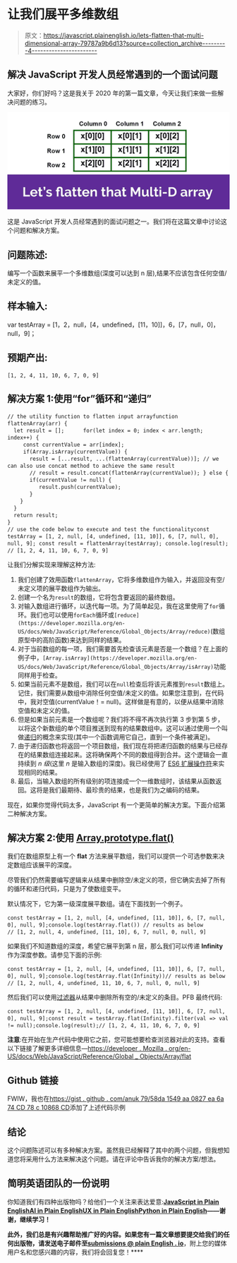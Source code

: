 # 让我们展平多维数组

> 原文：<https://javascript.plainenglish.io/lets-flatten-that-multi-dimensional-array-79787a9b6d13?source=collection_archive---------4----------------------->

## 解决 JavaScript 开发人员经常遇到的一个面试问题

大家好，你们好吗？这是我关于 2020 年的第一篇文章，今天让我们来做一些解决问题的练习。

![](img/ddc36cc3f45167654dceb2339dc2ad17.png)

这是 JavaScript 开发人员经常遇到的面试问题之一。我们将在这篇文章中讨论这个问题和解决方案。

## 问题陈述:

编写一个函数来展平一个多维数组(深度可以达到 n 层),结果不应该包含任何空值/未定义的值。

## 样本输入:

var testArray = [1，2，null，[4，undefined，[11，10]]，6，[7，null，0]，null，9]；

## 预期产出:

```
[1, 2, 4, 11, 10, 6, 7, 0, 9]
```

## 解决方案 1:使用“for”循环和“递归”

```
// the utility function to flatten input arrayfunction flattenArray(arr) {  
  let result = [];      for(let index = 0; index < arr.length; index++) {    
     const currentValue = arr[index]; 
     if(Array.isArray(currentValue)) {
       result = [...result, ...(flattenArray(currentValue))]; // we can also use concat method to achieve the same result
       // result = result.concat(flattenArray(currentValue)); } else {      
       if(currentValue != null) {        
          result.push(currentValue);      
       }
    }
  }
  return result;  
} 
// use the code below to execute and test the functionalityconst testArray = [1, 2, null, [4, undefined, [11, 10]], 6, [7, null, 0], null, 9]; const result = flattenArray(testArray); console.log(result);  // [1, 2, 4, 11, 10, 6, 7, 0, 9]
```

让我们分解实现来理解这种方法:

1.  我们创建了效用函数`flattenArray`，它将多维数组作为输入，并返回没有空/未定义项的展平数组作为输出。
2.  创建一个名为`result`的数组，它将包含要返回的最终数组。
3.  对输入数组进行循环，以迭代每一项。为了简单起见，我在这里使用了`for`循环。我们也可以使用`forEach`循环或`[reduce](https://developer.mozilla.org/en-US/docs/Web/JavaScript/Reference/Global_Objects/Array/reduce)`(数组原型中的高阶函数)来达到同样的结果。
4.  对于当前数组的每一项，我们需要首先检查该元素是否是一个数组？在上面的例子中，`[Array.isArray](https://developer.mozilla.org/en-US/docs/Web/JavaScript/Reference/Global_Objects/Array/isArray)`功能同样用于检查。
5.  如果当前元素不是数组，我们可以在`null`检查后将该元素推到`result`数组上。记住，我们需要从数组中消除任何空值/未定义的值。如果您注意到，在代码中，我对空值(currentValue！= null)。这样做是有意的，以便从结果中消除空值和未定义的值。
6.  但是如果当前元素是一个数组呢？我们将不得不再次执行第 3 步到第 5 步，以将这个新数组的单个项目推送到现有的结果数组中。这可以通过使用一个叫做[递归](https://javascript.info/recursion)的概念来实现(其中一个函数调用它自己，直到一个条件被满足)。
7.  由于递归函数也将返回一个项目数组，我们现在将把递归函数的结果与已经存在的结果数组连接起来。这将确保两个不同的数组得到合并。这个逻辑会一直持续到 *n 级*(这里 *n* 是输入数组的深度)。我已经使用了 [ES6 扩展操作符](https://developer.mozilla.org/en-US/docs/Web/JavaScript/Reference/Operators/Spread_syntax)来实现相同的结果。
8.  最后，当输入数组的所有级别的项连接成一个一维数组时，该结果从函数返回。这将是我们最期待、最珍贵的结果，也是我们为之编码的结果。

现在，如果你觉得代码太多，JavaScript 有一个更简单的解决方案。下面介绍第二种解决方案。

## 解决方案 2:使用 [Array.prototype.flat()](https://developer.mozilla.org/en-US/docs/Web/JavaScript/Reference/Global_Objects/Array/flat)

我们在数组原型上有一个 **flat** 方法来展平数组，我们可以提供一个可选参数来决定数组应该展平的深度。

尽管我们仍然需要编写逻辑来从结果中删除空/未定义的项，但它确实去掉了所有的循环和递归代码，只是为了使数组变平。

默认情况下，它为第一级深度展平数组。请在下面找到一个例子。

```
const testArray = [1, 2, null, [4, undefined, [11, 10]], 6, [7, null, 0], null, 9];console.log(testArray.flat()) // results as below
// [1, 2, null, 4, undefined, [11, 10], 6, 7, null, 0, null, 9]
```

如果我们不知道数组的深度，希望它展平到第 n 层，那么我们可以传递 **Infinity** 作为深度参数。请参见下面的示例:

```
const testArray = [1, 2, null, [4, undefined, [11, 10]], 6, [7, null, 0], null, 9];console.log(testArray.flat(Infinity))// results as below
// [1, 2, null, 4, undefined, 11, 10, 6, 7, null, 0, null, 9]
```

然后我们可以使用[过滤器](https://developer.mozilla.org/en-US/docs/Web/JavaScript/Reference/Global_Objects/Array/filter)从结果中删除所有空的/未定义的条目。PFB 最终代码:

```
const testArray = [1, 2, null, [4, undefined, [11, 10]], 6, [7, null, 0], null, 9];const result = testArray.flat(Infinity).filter(val => val != null);console.log(result);// [1, 2, 4, 11, 10, 6, 7, 0, 9]
```

**注意**:在开始在生产代码中使用它之前，您可能想要检查浏览器对此的支持。查看以下链接了解更多详细信息—[https://developer . Mozilla . org/en-US/docs/Web/JavaScript/Reference/Global _ Objects/Array/flat](https://developer.mozilla.org/en-US/docs/Web/JavaScript/Reference/Global_Objects/Array/flat)

## Github 链接

FWIW，我也在[https://gist . github . com/anuk 79/58da 1549 aa 0827 ea 6a 74 CD 78 c 10868 CD](https://gist.github.com/anuk79/58da1549aa0827ea6a74cd78c10868cd)添加了上述代码示例

## 结论

这个问题陈述可以有多种解决方案。虽然我已经解释了其中的两个问题，但我想知道您将采用什么方法来解决这个问题。请在评论中告诉我你的解决方案/想法。

## **简明英语团队的一份说明**

你知道我们有四种出版物吗？给他们一个关注来表达爱意:[**JavaScript in Plain English**](https://medium.com/javascript-in-plain-english)[**AI in Plain English**](https://medium.com/ai-in-plain-english)[**UX in Plain English**](https://medium.com/ux-in-plain-english)[**Python in Plain English**](https://medium.com/python-in-plain-english)**——谢谢，继续学习！**

**此外，我们总是有兴趣帮助推广好的内容。如果您有一篇文章想要提交给我们的任何出版物，请发送电子邮件至[**submissions @ plain English . io**](mailto:submissions@plainenglish.io)**，附上您的媒体用户名和您感兴趣的内容，我们将会回复您！****